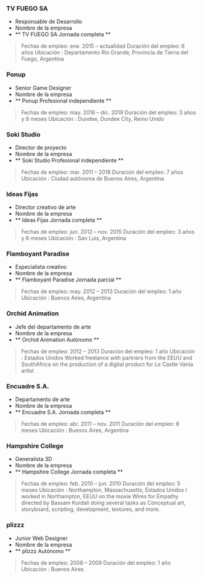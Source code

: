 ### TV FUEGO SA

 - Responsable de Desarrollo
 - Nombre de la empresa
 - ** TV FUEGO SA Jornada completa **

> Fechas de empleo: ene. 2015 – actualidad
> Duración del empleo: 6 años
> Ubicación : Departamento Río Grande, Provincia de Tierra del Fuego, Argentina

### Ponup
 - Senior Game Designer
 - Nombre de la empresa
 - ** Ponup Profesional independiente **

> Fechas de empleo: may. 2016 – dic. 2019
> Duración del empleo: 3 años y 8 meses
> Ubicación : Dundee, Dundee City, Reino Unido

### Soki Studio
 - Director de proyecto
 - Nombre de la empresa
 - ** Soki Studio Profesional independiente **

> Fechas de empleo: mar. 2011 – 2018
> Duración del empleo: 7 años
> Ubicación : Ciudad autónoma de Buenos Aires, Argentina

### Ideas Fijas
 - Director creativo de arte
 - Nombre de la empresa
 - ** Ideas Fijas Jornada completa **

> Fechas de empleo: jun. 2012 – nov. 2015
> Duración del empleo: 3 años y 6 meses
> Ubicación : San Luis, Argentina

### Flamboyant Paradise
 - Especialista creativo
 - Nombre de la empresa
 - ** Flamboyant Paradise Jornada parcial **

> Fechas de empleo: may. 2012 – 2013
> Duración del empleo: 1 año
> Ubicación : Buenos Aires, Argentina

### Orchid Animation
 - Jefe del departamento de arte
 - Nombre de la empresa
 - ** Orchid Animation Autónomo **

> Fechas de empleo: 2012 – 2013
> Duración del empleo: 1 año
> Ubicación : Estados Unidos
Worked freelance with partners from the EEUU and SouthAfrica on the production of a digital product for Le Castle Vania artist

### Encuadre S.A.
 - Departamento de arte
 - Nombre de la empresa
 - ** Encuadre S.A. Jornada completa **

> Fechas de empleo: abr. 2011 – nov. 2011
> Duración del empleo: 8 meses
> Ubicación : Buenos Aires, Argentina

### Hampshire College
 - Generalista 3D
 - Nombre de la empresa
 - ** Hampshire College Jornada completa **

> Fechas de empleo: feb. 2010 – jun. 2010
> Duración del empleo: 5 meses
> Ubicación : Northampton, Massachusetts, Estados Unidos
I worked in Northampton, EEUU on the movie Wires for Empathy directed by Bassam Kurdali doing several tasks as Conceptual art, storyboard, scripting, development, textures, and more.

### plizzz
 - Junior Web Designer
 - Nombre de la empresa
 - ** plizzz Autónomo **

> Fechas de empleo: 2008 – 2009
> Duración del empleo: 1 año
> Ubicación : Buenos Aires
